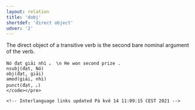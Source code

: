 ```yaml
---
layout: relation
title: 'dobj'
shortdef: 'direct object'
udver: '2'
---
```


The direct object of a transitive verb is the second bare nominal argument of the verb.

~~~ sdparse
Nó đạt giải nhì 。 \n He won second prize .
nsubj(đạt, Nó)
obj(đạt, giải)
amod(giải, nhì)
punct(đạt, 。)
</code></pre>

<!-- Interlanguage links updated Pá kvě 14 11:09:15 CEST 2021 -->
